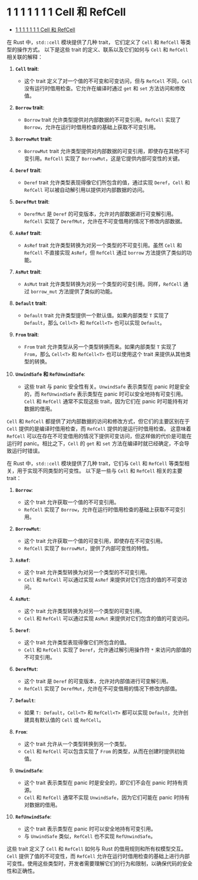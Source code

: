 # 1 1 1 1 1 1 1 Cell 和 RefCell

<!-- TOC START -->
- [1 1 1 1 1 1 1 Cell 和 RefCell](#1-1-1-1-1-1-1-cell-和-refcell)
<!-- TOC END -->














在 Rust 中，`std::cell` 模块提供了几种 trait，
它们定义了 `Cell` 和 `RefCell` 等类型的操作方式。
以下是这些 trait 的定义、联系以及它们如何与 `Cell` 和 `RefCell` 相关联的解释：

1. **`Cell` trait**:
   - 这个 trait 定义了对一个值的不可变和可变访问，但与 `RefCell` 不同，`Cell` 没有运行时借用检查。它允许在编译时通过 `get` 和 `set` 方法访问和修改值。

2. **`Borrow` trait**:
   - `Borrow` trait 允许类型提供对内部数据的不可变引用。`RefCell` 实现了 `Borrow`，允许在运行时借用检查的基础上获取不可变引用。

3. **`BorrowMut` trait**:
   - `BorrowMut` trait 允许类型提供对内部数据的可变引用，即使存在其他不可变引用。`RefCell` 实现了 `BorrowMut`，这是它提供内部可变性的关键。

4. **`Deref` trait**:
   - `Deref` trait 允许类型表现得像它们所包含的值，通过实现 `Deref`，`Cell` 和 `RefCell` 可以被自动解引用以提供对内部数据的访问。

5. **`DerefMut` trait**:
   - `DerefMut` 是 `Deref` 的可变版本，允许对内部数据进行可变解引用。`RefCell` 实现了 `DerefMut`，允许在不可变借用的情况下修改内部数据。

6. **`AsRef` trait**:
   - `AsRef` trait 允许类型转换为对另一个类型的不可变引用。虽然 `Cell` 和 `RefCell` 不直接实现 `AsRef`，但 `RefCell` 通过 `borrow` 方法提供了类似的功能。

7. **`AsMut` trait**:
   - `AsMut` trait 允许类型转换为对另一个类型的可变引用。同样，`RefCell` 通过 `borrow_mut` 方法提供了类似的功能。

8. **`Default` trait**:
   - `Default` trait 允许类型提供一个默认值。如果内部类型 `T` 实现了 `Default`，那么 `Cell<T>` 和 `RefCell<T>` 也可以实现 `Default`。

9. **`From` trait**:
   - `From` trait 允许类型从另一个类型转换而来。如果内部类型 `T` 实现了 `From`，那么 `Cell<T>` 和 `RefCell<T>` 也可以使用这个 trait 来提供从其他类型的转换。

10. **`UnwindSafe` 和 `RefUnwindSafe`**:
    - 这些 trait 与 panic 安全性有关。`UnwindSafe` 表示类型在 panic 时是安全的，而 `RefUnwindSafe` 表示类型在 panic 时可以安全地持有可变引用。`Cell` 和 `RefCell` 通常不实现这些 trait，因为它们在 panic 时可能持有对数据的借用。

`Cell` 和 `RefCell` 都提供了对内部数据的访问和修改方式，但它们的主要区别在于 `Cell` 提供的是编译时借用检查，而 `RefCell` 提供的是运行时借用检查。
这意味着 `RefCell` 可以在存在不可变借用的情况下提供可变访问，但这样做的代价是可能在运行时 panic。相比之下，`Cell` 的 `get` 和 `set` 方法在编译时就已经确定，不会导致运行时错误。

在 Rust 中，`std::cell` 模块提供了几种 trait，它们与 `Cell` 和 `RefCell` 等类型相关，用于实现不同类型的可变性。
以下是一些与 `Cell` 和 `RefCell` 相关的主要 trait：

1. **`Borrow`**:
   - 这个 trait 允许获取一个值的不可变引用。
   - `RefCell` 实现了 `Borrow`，允许在运行时借用检查的基础上获取不可变引用。

2. **`BorrowMut`**:
   - 这个 trait 允许获取一个值的可变引用，即使存在不可变引用。
   - `RefCell` 实现了 `BorrowMut`，提供了内部可变性的特性。

3. **`AsRef`**:
   - 这个 trait 允许类型转换为对另一个类型的不可变引用。
   - `Cell` 和 `RefCell` 可以通过实现 `AsRef` 来提供对它们包含的值的不可变访问。

4. **`AsMut`**:
   - 这个 trait 允许类型转换为对另一个类型的可变引用。
   - `Cell` 和 `RefCell` 可以通过实现 `AsMut` 来提供对它们包含的值的可变访问。

5. **`Deref`**:
   - 这个 trait 允许类型表现得像它们所包含的值。
   - `Cell` 和 `RefCell` 实现了 `Deref`，允许通过解引用操作符 `*` 来访问内部值的不可变引用。

6. **`DerefMut`**:
   - 这个 trait 是 `Deref` 的可变版本，允许对内部值进行可变解引用。
   - `RefCell` 实现了 `DerefMut`，允许在不可变借用的情况下修改内部值。

7. **`Default`**:
   - 如果 `T: Default`，`Cell<T>` 和 `RefCell<T>` 都可以实现 `Default`，允许创建具有默认值的 `Cell` 或 `RefCell`。

8. **`From`**:
   - 这个 trait 允许从一个类型转换到另一个类型。
   - `Cell` 和 `RefCell` 可以包含实现了 `From` 的类型，从而在创建时提供初始值。

9. **`UnwindSafe`**:
   - 这个 trait 表示类型在 panic 时是安全的，即它们不会在 panic 时持有资源。
   - `Cell` 和 `RefCell` 通常不实现 `UnwindSafe`，因为它们可能在 panic 时持有对数据的借用。

10. **`RefUnwindSafe`**:
    - 这个 trait 表示类型在 panic 时可以安全地持有可变引用。
    - 与 `UnwindSafe` 类似，`RefCell` 也不实现 `RefUnwindSafe`。

这些 trait 定义了 `Cell` 和 `RefCell` 如何与 Rust 的借用规则和所有权模型交互。
`Cell` 提供了值的不可变性，而 `RefCell` 允许在运行时借用检查的基础上进行内部可变性。使用这些类型时，开发者需要理解它们的行为和限制，以确保代码的安全性和正确性。

